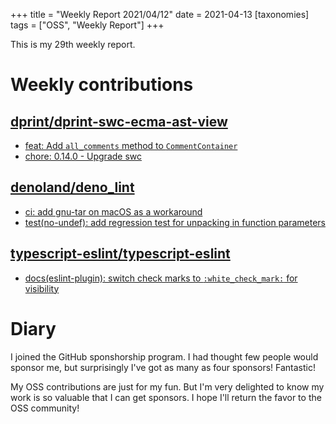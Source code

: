 +++
title = "Weekly Report 2021/04/12"
date = 2021-04-13
[taxonomies]
tags = ["OSS", "Weekly Report"]
+++

This is my 29th weekly report.

<!-- more -->

# Weekly contributions

## [dprint/dprint-swc-ecma-ast-view](https://github.com/dprint/dprint-swc-ecma-ast-view)

- [feat: Add `all_comments` method to `CommentContainer`](https://github.com/dprint/dprint-swc-ecma-ast-view/pull/18)
- [chore: 0.14.0 - Upgrade swc](https://github.com/dprint/dprint-swc-ecma-ast-view/pull/17)

## [denoland/deno_lint](https://github.com/denoland/deno_lint)

- [ci: add gnu-tar on macOS as a workaround](https://github.com/denoland/deno_lint/pull/660)
- [test(no-undef): add regression test for unpacking in function parameters](https://github.com/denoland/deno_lint/pull/659)

## [typescript-eslint/typescript-eslint](https://github.com/typescript-eslint/typescript-eslint)

- [docs(eslint-plugin): switch check marks to `:white_check_mark:` for visibility](https://github.com/typescript-eslint/typescript-eslint/pull/3277)

# Diary

I joined the GitHub sponshorship program. I had thought few people would sponsor me, but surprisingly I've got as many as four sponsors! Fantastic!

My OSS contributions are just for my fun. But I'm very delighted to know my work is so valuable that I can get sponsors. I hope I'll return the favor to the OSS community!
